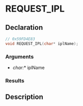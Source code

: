 # REQUEST_IPL

## Declaration
```cpp
// 0x59FD4E83
void REQUEST_IPL(char* iplName);
```

### Arguments
- **char*:** iplName

### Results

## Description
